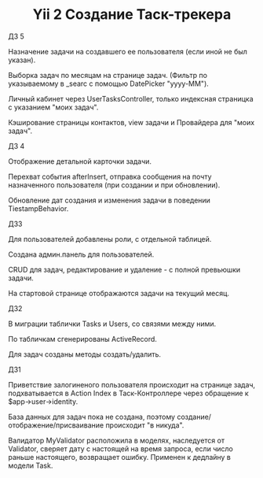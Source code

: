 <h1 align="center">Yii 2 Создание Таск-трекера</h1>

ДЗ 5

Назначение задачи на создавшего ее пользователя (если иной не был указан).

Выборка задач по месяцам на странице задач. (Фильтр по указываемому в _searc с помощью DatePicker "yyyy-MM").

Личный кабинет через UserTasksController, только индексная страницка с указанием "моих задач".

Кэширование страницы контактов, view задачи и Провайдера для "моих задач".

ДЗ 4

Отображение детальной карточки задачи.

Перехват события afterInsert, отправка сообщения на почту назначенного пользователя (при создании и при обновлении).

Обновление дат создания и изменения задачи в поведении TiestampBehavior.

ДЗ3

Для пользователей добавлены роли, с отдельной таблицей.

Создана админ.панель для пользователей.

CRUD для задач, редактирование и удаление - с полной превьюшки задачи.

На стартовой странице отображаются задачи на текущий месяц.

ДЗ2

В миграции таблички Tasks и Users, со связями между ними.

По табличкам сгенерированы ActiveRecord.

Для задач созданы методы создать/удалить.

ДЗ1

Приветствие залогиненого пользователя происходит на странице задач, подхватывается в Action Index в Таск-Контроллере через обращение к $app->user->identity.

База данных для задач пока не создана, поэтому создание/отображение/присваивание происходит "в никуда".

Валидатор MyValidator расположила в моделях, наследуется от Validator, сверяет дату с настоящей на время запроса, если число раньше настоящего, возвращает ошибку.
Применен к дедлайну в модели Task.